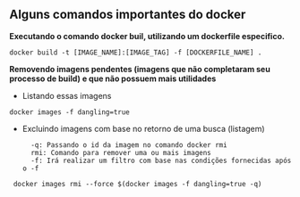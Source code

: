 ## Alguns comandos importantes do docker

**Executando o comando docker buil, utilizando um dockerfile especifico.**

```
docker build -t [IMAGE_NAME]:[IMAGE_TAG] -f [DOCKERFILE_NAME] .
```

**Removendo imagens pendentes (imagens que não completaram seu processo de build) e que não possuem mais utilidades**

- Listando essas imagens

```
docker images -f dangling=true
```

- Excluindo imagens com base no retorno de uma busca (listagem)

        -q: Passando o id da imagem no comando docker rmi
        rmi: Comando para remover uma ou mais imagens
        -f: Irá realizar um filtro com base nas condições fornecidas após o -f

```
 docker images rmi --force $(docker images -f dangling=true -q)
```
